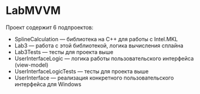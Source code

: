 # LabMVVM
Проект содержит 6 подпроектов:
- SplineCalculation — библиотека на C++ для работы с Intel.MKL
- Lab3 — работа с этой библиотекой, логика вычисления сплайна
- Lab3Tests — тесты для проекта выше
- UserInterfaceLogic — логика работы пользовательского интерфейса (view-model)
- UserInterfaceLogicTests — тесты для проекта выше
- UserInterface — реализация конкретного пользовательского интерфейса для Windows
